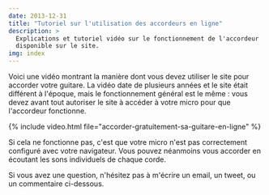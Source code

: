 ```yaml
---
date: 2013-12-31
title: "Tutoriel sur l'utilisation des accordeurs en ligne"
description: >
  Explications et tutoriel vidéo sur le fonctionnement de l'accordeur 
  disponible sur le site.
img: index
---
```


Voici une vidéo montrant la manière dont vous devez utiliser le site pour 
accorder votre guitare. La vidéo date de plusieurs années et le site était 
différent à l'époque, mais le fonctionnement général est le même : vous devez 
avant tout autoriser le site à accéder à votre micro pour que l'accordeur 
fonctionne.

{% include video.html file="accorder-gratuitement-sa-guitare-en-ligne" %}

Si cela ne fonctionne pas, c'est que votre micro n'est pas correctement 
configuré avec votre navigateur. Vous pouvez néanmoins vous accorder en 
écoutant les sons individuels de chaque corde.

Si vous avez une question, n'hésitez pas à m'écrire un email, un tweet, ou un 
commentaire ci-dessous.
